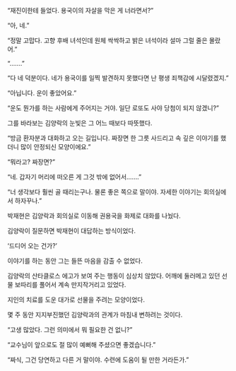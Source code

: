 “재진이한테 들었다. 용국이의 자살을 막은 게 너라면서?”

“아, 네.”

“정말 고맙다. 고향 후배 녀석인데 원체 싹싹하고 밝은 녀석이라 설마 그럴 줄은 몰랐어.”

“…….”

“다 네 덕분이다. 네가 용국이를 일찍 발견하지 못했다면 난 평생 죄책감에 시달렸겠지.”

“아닙니다. 운이 좋았어요.”

“운도 뭔가를 하는 사람에게 주어지는 거야. 일단 로또도 사야 당첨이 되지 않겠니?”

그를 바라보는 김양락의 눈빛은 그 어느 때보다 따뜻했다.

“방금 환자분과 대화하고 오는 길입니다. 짜장면 한 그릇 사드리고 속 깊은 이야기를 했더니 많이 안정되신 모양이에요.”

“뭐라고? 짜장면?”

“네. 갑자기 머리에 떠오른 게 그것 밖에 없어서…….”

“너 생각보다 훨씬 골 때리는구나. 물론 좋은 쪽으로 말이야. 자세한 이야기는 회의실에서 하자꾸나.”

박재현은 김양락과 회의실로 이동해 권용국을 화제로 대화를 나눴다.

김양락이 질문하면 박재현이 대답하는 방식이었다.

‘드디어 오는 건가?’

이야기를 하는 동안 그는 들뜬 마음을 감출 수 없었다.

김양락의 산타클로스 에고가 보여 주는 행동이 심상치 않았다. 어깨에 둘러메고 있던 선물 보따리를 풀어서 계속 만지작거리고 있었다.

지인의 치료를 도운 대가로 선물을 주려는 모양이었다.

몇 주 동안 지지부진했던 김양락과의 관계가 마침내 변하려는 것이다.

“고생 많았다. 그런 의미에서 뭐 필요한 건 없니?”

“교수님이 앞으로도 절 많이 예뻐해 주셨으면 좋겠습니다.”

“짜식, 그건 당연하고 다른 거 말이야. 수련에 도움이 될 만한 거라든가.”